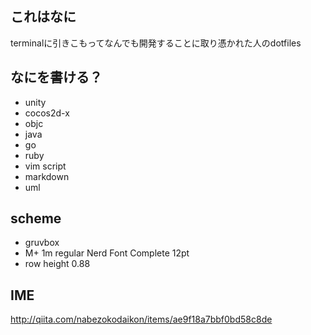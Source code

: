 ## これはなに

terminalに引きこもってなんでも開発することに取り憑かれた人のdotfiles

## なにを書ける？

- unity
- cocos2d-x
- objc
- java
- go
- ruby
- vim script
- markdown
- uml

## scheme

- gruvbox
- M+ 1m regular Nerd Font Complete 12pt 
- row height 0.88

## IME

http://qiita.com/nabezokodaikon/items/ae9f18a7bbf0bd58c8de
